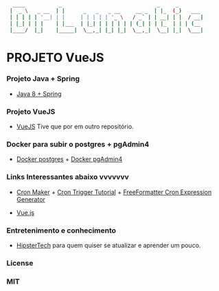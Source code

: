 ```sh
  ____           _                               _     _
 |  _ \   _ __  | |      _   _   _ __     __ _  | |_  (_)   ___
 | | | | | '__| | |     | | | | | '_ \   / _` | | __| | |  / __|
 | |_| | | |    | |___  | |_| | | | | | | (_| | | |_  | | | (__
 |____/  |_|    |_____|  \__,_| |_| |_|  \__,_|  \__| |_|  \___|
```

# PROJETO VueJS

### Projeto Java + Spring

 * [Java 8 + Spring](https://github.com/DrLunatic/TreinamentoSolutis)
 
### Projeto VueJS

* [VueJS](https://github.com/DrLunatic/projetoVuejs)
  Tive que por em outro repositório.

### Docker para subir o postgres + pgAdmin4

* [Docker postgres](https://hub.docker.com/_/postgres) + [Docker pgAdmin4](https://hub.docker.com/r/dpage/pgadmin4/)


### Links Interessantes abaixo vvvvvvv

* [Cron Maker](http://www.cronmaker.com)  + [Cron Trigger Tutorial](http://www.quartz-scheduler.org/documentation/quartz-2.3.0/tutorials/crontrigger.html) + [FreeFormatter Cron Expression Generator](https://www.freeformatter.com/cron-expression-generator-quartz.html) 

* [Vue.js](https://br.vuejs.org/v2/guide/index.html)


### Entretenimento e conhecimento

* [HipsterTech](https://hipsters.tech) para quem quiser se atualizar e aprender um pouco.


### License
### MIT
